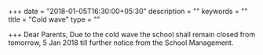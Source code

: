 +++
date = "2018-01-05T16:30:00+05:30"
description = ""
keywords = ""
title = "Cold wave"
type = ""

+++
Dear Parents, Due to the cold wave the school shall remain closed from tomorrow, 5 Jan 2018 till further notice from the School Management.